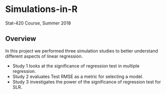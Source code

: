 # Simulations-in-R
Stat-420 Course, Summer 2018

## Overview
In this project we performed three simulation studies to better understand different aspects of linear regression.

- Study 1 looks at the significance of regression test in multiple regression.
- Study 2 evaluates Test RMSE as a metric for selecting a model.
- Study 3 investigates the power of the significance of regression test for SLR.
